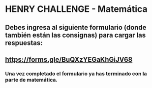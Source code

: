 # HENRY CHALLENGE - Matemática

## Debes ingresa al siguiente formulario (donde también están las consignas) para cargar las respuestas:

## https://forms.gle/BuQXzYEGaKhGiJV68

### Una vez completado el formulario ya has terminado con la parte de matemática.



